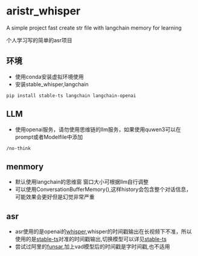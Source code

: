 # aristr_whisper
A simple project fast create str file with langchain memory for learning

个人学习写的简单的asr项目

## 环境
- 使用conda安装虚拟环境使用
- 安装stable_whisper,langchain
```shell
pip install stable-ts langchain langchain-openai
```

## LLM
- 使用openai服务，请勿使用思维链的llm服务，如果使用quwen3可以在prompt或者Modelfile中添加
```text
/no-think
```

## menmory
- 默认使用langchain的思维窗 窗口大小可根据llm自行调整
- 可以使用ConversationBufferMemory(),这样history会包含整个对话信息，可能效果会更好但是幻觉非常严重

## asr
- asr使用的是openai的[whisper](https://github.com/openai/whisper),whisper的时间戳输出在长视频下不准，所以使用的是[stable-ts](https://alibaba-damo-academy.github.io/FunASR/m2met2_cn/index.html)对准的时间戳输出,切换模型可以详见[stable-ts](https://alibaba-damo-academy.github.io/FunASR/m2met2_cn/index.html)
- 尝试过阿里的[funsar](https://github.com/modelscope/FunASR),加上vad模型后的时间戳是字时间戳,也不适用
